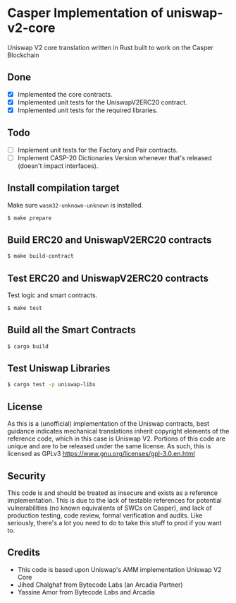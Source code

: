 # Casper Implementation of uniswap-v2-core
Uniswap V2 core translation written in Rust built to work on the Casper Blockchain

## Done
- [x] Implemented the core contracts.
- [x] Implemented unit tests for the UniswapV2ERC20 contract.
- [x] Implemented unit tests for the required libraries.

## Todo
- [ ] Implement unit tests for the Factory and Pair contracts.
- [ ] Implement CASP-20 Dictionaries Version whenever that's released (doesn't impact interfaces).

## Install compilation target
Make sure `wasm32-unknown-unknown` is installed.
```bash
$ make prepare
```

## Build ERC20 and UniswapV2ERC20 contracts
```bash
$ make build-contract
```

## Test ERC20 and UniswapV2ERC20 contracts
Test logic and smart contracts.
```bash
$ make test
```

## Build all the Smart Contracts
```bash
$ cargo build
```

## Test Uniswap Libraries
```bash
$ cargo test -p uniswap-libs
```

## License
As this is a (unofficial) implementation of the Uniswap contracts, best guidance indicates mechanical translations inherit copyright elements of the reference code, which in this case is Uniswap V2. Portions of this code are unique and are to be released under the same license. As such, this is licensed as GPLv3
https://www.gnu.org/licenses/gpl-3.0.en.html

## Security
This code is and should be treated as insecure and exists as a reference implementation. This is due to the lack of testable references for potential vulnerabilities (no known equivalents of SWCs on Casper), and lack of production testing, code review, formal verification and audits. Like seriously, there's a lot you need to do to take this stuff to prod if you want to. 

## Credits
* This code is based upon Uniswap's AMM implementation Uniswap V2 Core
* Jihed Chalghaf from Bytecode Labs (an Arcadia Partner)
* Yassine Amor from Bytecode Labs and Arcadia
